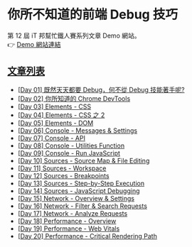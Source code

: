 # 你所不知道的前端 Debug 技巧

第 12 屆 iT 邦幫忙鐵人賽系列文章 Demo 網站。  
👉 [Demo 網站連結](https://sh1zuku.csie.io/demo)

## [文章列表](https://ithelp.ithome.com.tw/users/20129636/ironman/3382)

- [[Day 01] 既然天天都要 Debug，何不從 Debug 技能著手呢?](https://ithelp.ithome.com.tw/articles/10236769)
- [[Day 02] 你所知道的 Chrome DevTools](https://ithelp.ithome.com.tw/articles/10237339)
- [[Day 03] Elements - CSS](https://ithelp.ithome.com.tw/articles/10238150)
- [[Day 04] Elements - CSS 之 2](https://ithelp.ithome.com.tw/articles/10238903)
- [[Day 05] Elements - DOM](https://ithelp.ithome.com.tw/articles/10239614)
- [[Day 06] Console - Messages & Settings](https://ithelp.ithome.com.tw/articles/10240275)
- [[Day 07] Console - API](https://ithelp.ithome.com.tw/articles/10240826)
- [[Day 08] Console - Utilities Function](https://ithelp.ithome.com.tw/articles/10241598)
- [[Day 09] Console - Run JavaScript](https://ithelp.ithome.com.tw/articles/10242319)
- [[Day 10] Sources - Source Map & File Editing](https://ithelp.ithome.com.tw/articles/10242922)
- [[Day 11] Sources - Workspace](https://ithelp.ithome.com.tw/articles/10243538)
- [[Day 12] Sources - Breakpoints](https://ithelp.ithome.com.tw/articles/10244199)
- [[Day 13] Sources - Step-by-Step Execution](https://ithelp.ithome.com.tw/articles/10244199)
- [[Day 14] Sources - JavaScript Debugging](https://ithelp.ithome.com.tw/articles/10245161)
- [[Day 15] Network - Overview & Settings](https://ithelp.ithome.com.tw/articles/10245891)
- [[Day 16] Network - Filter & Search Requests](https://ithelp.ithome.com.tw/articles/10246590)
- [[Day 17] Network - Analyze Requests](https://ithelp.ithome.com.tw/articles/10247206)
- [[Day 18] Performance - Overview](https://ithelp.ithome.com.tw/articles/10247709)
- [[Day 19] Performance - Web Vitals](https://ithelp.ithome.com.tw/articles/10248039)
- [[Day 20] Performance - Critical Rendering Path](https://ithelp.ithome.com.tw/articles/10248286)
